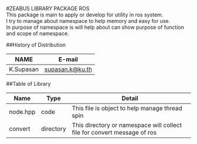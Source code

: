 #ZEABUS LIBRARY PACKAGE ROS <br/>
This package is main to apply or develop for utility in ros system. <br/>
I try to manage about namespace to help memory and easy for use.<br/>
In purpose of namespace is will help about can show purpose of function and scope of namespace.<br/>

##History of Distribution

| NAME | E-mail |
| ---- | ------ |
| K.Supasan | supasan.k@ku.th |

##Table of Library

| Name | Type | Detail |
| ---- | ---- | ------ |
| node.hpp | code | This file is object to help manage thread spin |
| convert | directory | This directory or namespace will collect file for convert message of ros |
